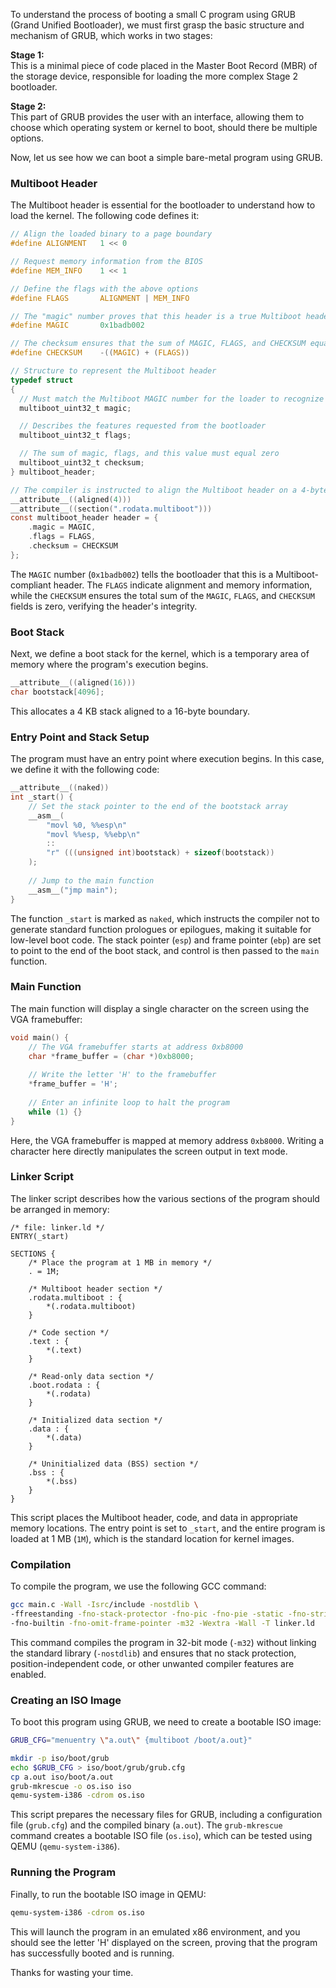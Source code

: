 To understand the process of booting a small C program using GRUB (Grand Unified Bootloader), we must first grasp the basic structure and mechanism of GRUB, which works in two stages:

**Stage 1:**  
This is a minimal piece of code placed in the Master Boot Record (MBR) of the storage device, responsible for loading the more complex Stage 2 bootloader.  

**Stage 2:**  
This part of GRUB provides the user with an interface, allowing them to choose which operating system or kernel to boot, should there be multiple options.

Now, let us see how we can boot a simple bare-metal program using GRUB.

### Multiboot Header

The Multiboot header is essential for the bootloader to understand how to load the kernel. The following code defines it:

```c
// Align the loaded binary to a page boundary
#define ALIGNMENT   1 << 0

// Request memory information from the BIOS
#define MEM_INFO    1 << 1

// Define the flags with the above options
#define FLAGS       ALIGNMENT | MEM_INFO

// The "magic" number proves that this header is a true Multiboot header
#define MAGIC       0x1badb002 

// The checksum ensures that the sum of MAGIC, FLAGS, and CHECKSUM equals zero
#define CHECKSUM    -((MAGIC) + (FLAGS))

// Structure to represent the Multiboot header
typedef struct 
{
  // Must match the Multiboot MAGIC number for the loader to recognize it
  multiboot_uint32_t magic;

  // Describes the features requested from the bootloader
  multiboot_uint32_t flags;

  // The sum of magic, flags, and this value must equal zero
  multiboot_uint32_t checksum;
} multiboot_header;

// The compiler is instructed to align the Multiboot header on a 4-byte boundary
__attribute__((aligned(4)))
__attribute__((section(".rodata.multiboot")))
const multiboot_header header = {
    .magic = MAGIC,
    .flags = FLAGS,
    .checksum = CHECKSUM
};
```

The `MAGIC` number (`0x1badb002`) tells the bootloader that this is a Multiboot-compliant header. The `FLAGS` indicate alignment and memory information, while the `CHECKSUM` ensures the total sum of the `MAGIC`, `FLAGS`, and `CHECKSUM` fields is zero, verifying the header's integrity.

### Boot Stack

Next, we define a boot stack for the kernel, which is a temporary area of memory where the program's execution begins.

```c
__attribute__((aligned(16)))
char bootstack[4096];
```

This allocates a 4 KB stack aligned to a 16-byte boundary.

### Entry Point and Stack Setup

The program must have an entry point where execution begins. In this case, we define it with the following code:

```c
__attribute__((naked))
int _start() {
    // Set the stack pointer to the end of the bootstack array
    __asm__(
        "movl %0, %%esp\n"
        "movl %%esp, %%ebp\n"
        ::
        "r" (((unsigned int)bootstack) + sizeof(bootstack))
    );
    
    // Jump to the main function
    __asm__("jmp main");
}
```

The function `_start` is marked as `naked`, which instructs the compiler not to generate standard function prologues or epilogues, making it suitable for low-level boot code. The stack pointer (`esp`) and frame pointer (`ebp`) are set to point to the end of the boot stack, and control is then passed to the `main` function.

### Main Function

The main function will display a single character on the screen using the VGA framebuffer:

```c
void main() {
    // The VGA framebuffer starts at address 0xb8000
    char *frame_buffer = (char *)0xb8000;
    
    // Write the letter 'H' to the framebuffer
    *frame_buffer = 'H';
    
    // Enter an infinite loop to halt the program
    while (1) {}
}
```

Here, the VGA framebuffer is mapped at memory address `0xb8000`. Writing a character here directly manipulates the screen output in text mode.

### Linker Script

The linker script describes how the various sections of the program should be arranged in memory:

```ld
/* file: linker.ld */
ENTRY(_start)

SECTIONS {
    /* Place the program at 1 MB in memory */
    . = 1M;

    /* Multiboot header section */
    .rodata.multiboot : {
        *(.rodata.multiboot)
    }

    /* Code section */
    .text : {
        *(.text)
    }

    /* Read-only data section */
    .boot.rodata : {
        *(.rodata)
    }

    /* Initialized data section */
    .data : {
        *(.data)
    }

    /* Uninitialized data (BSS) section */
    .bss : {
        *(.bss)
    }
}
```

This script places the Multiboot header, code, and data in appropriate memory locations. The entry point is set to `_start`, and the entire program is loaded at 1 MB (`1M`), which is the standard location for kernel images.

### Compilation

To compile the program, we use the following GCC command:

```bash
gcc main.c -Wall -Isrc/include -nostdlib \
-ffreestanding -fno-stack-protector -fno-pic -fno-pie -static -fno-strict-aliasing \
-fno-builtin -fno-omit-frame-pointer -m32 -Wextra -Wall -T linker.ld
```

This command compiles the program in 32-bit mode (`-m32`) without linking the standard library (`-nostdlib`) and ensures that no stack protection, position-independent code, or other unwanted compiler features are enabled.

### Creating an ISO Image

To boot this program using GRUB, we need to create a bootable ISO image:

```bash
GRUB_CFG="menuentry \"a.out\" {multiboot /boot/a.out}"

mkdir -p iso/boot/grub
echo $GRUB_CFG > iso/boot/grub/grub.cfg
cp a.out iso/boot/a.out
grub-mkrescue -o os.iso iso
qemu-system-i386 -cdrom os.iso
```

This script prepares the necessary files for GRUB, including a configuration file (`grub.cfg`) and the compiled binary (`a.out`). The `grub-mkrescue` command creates a bootable ISO file (`os.iso`), which can be tested using QEMU (`qemu-system-i386`).

### Running the Program

Finally, to run the bootable ISO image in QEMU:

```bash
qemu-system-i386 -cdrom os.iso
```

This will launch the program in an emulated x86 environment, and you should see the letter 'H' displayed on the screen, proving that the program has successfully booted and is running.

Thanks for wasting your time. 